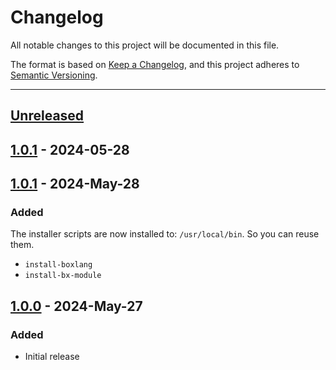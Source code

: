 # Changelog

All notable changes to this project will be documented in this file.

The format is based on [Keep a Changelog](https://keepachangelog.com/en/1.0.0/),
and this project adheres to [Semantic Versioning](https://semver.org/spec/v2.0.0.html).

* * *

## [Unreleased]

## [1.0.1] - 2024-05-28

## [1.0.1] - 2024-May-28

### Added

The installer scripts are now installed to: `/usr/local/bin`. So you can reuse them.

-   `install-boxlang`
-   `install-bx-module`

## [1.0.0] - 2024-May-27

### Added

-   Initial release

[Unreleased]: https://github.com/ortus-boxlang/boxlang-quick-installer/compare/v1.0.1...HEAD

[1.0.1]: https://github.com/ortus-boxlang/boxlang-quick-installer/compare/v1.0.0...v1.0.1

[1.0.0]: https://github.com/ortus-boxlang/boxlang-quick-installer/compare/eca6d7845aca8001a5a58d405135f7267887ede3...v1.0.0
